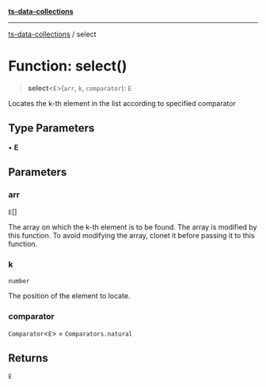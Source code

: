 [**ts-data-collections**](../README.md)

---

[ts-data-collections](../README.md) / select

# Function: select()

> **select**\<`E`\>(`arr`, `k`, `comparator`): `E`

Locates the k-th element in the list according to specified comparator

## Type Parameters

• **E**

## Parameters

### arr

`E`[]

The array on which the k-th element is to be found. The array is modified by this function. To avoid modifying the array, clonet it before passing it to this function.

### k

`number`

The position of the element to locate.

### comparator

`Comparator`\<`E`\> = `Comparators.natural`

## Returns

`E`
